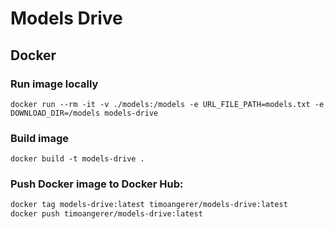 # Models Drive

## Docker

### Run image locally

    docker run --rm -it -v ./models:/models -e URL_FILE_PATH=models.txt -e DOWNLOAD_DIR=/models models-drive

### Build image

    docker build -t models-drive .

### Push Docker image to Docker Hub:

```bash
docker tag models-drive:latest timoangerer/models-drive:latest
docker push timoangerer/models-drive:latest
```